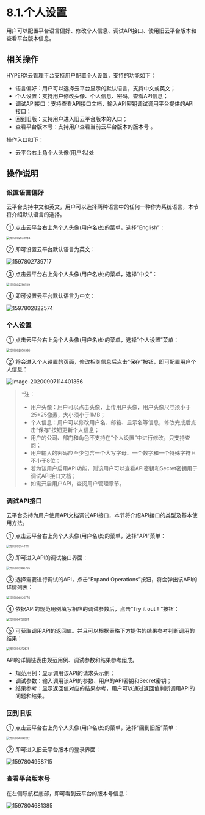 # 8.1.个人设置

用户可以配置平台语言偏好、修改个人信息、调试API接口、使用旧云平台版本和查看平台版本信息。

## 相关操作

HYPERX云管理平台支持用户配置个人设置，支持的功能如下：

- 语言偏好：用户可以选择云平台显示的默认语言，支持中文或英文；
- 个人设置：支持用户修改头像、个人信息、密码，查看API信息；
- 调试API接口：支持查看API接口文档，输入API密钥调试调用平台提供的API接口；
- 回到旧版：支持用户进入旧云平台版本的入口；
-  查看平台版本号：支持用户查看当前云平台版本的版本号 。


操作入口如下：

- 云平台右上角个人头像(用户名)处


## 操作说明

### 设置语言偏好

云平台支持中文和英文，用户可以选择两种语言中的任何一种作为系统语言，本节将介绍默认语言的选择。

① 点击云平台右上角个人头像(用户名)处的菜单，选择“English”：

<img src="personal_settings.assets/1597802633934.png" alt="1597802633934" style="zoom:50%;" />

② 即可设置云平台默认语言为英文：

![1597802739717](personal_settings.assets/1597802739717.png)

③ 点击云平台右上角个人头像(用户名)处的菜单，选择“中文”：

<img src="personal_settings.assets/1597802786559.png" alt="1597802786559" style="zoom:50%;" />

④ 即可设置云平台默认语言为中文：

![1597802822574](personal_settings.assets/1597802822574.png)

### 个人设置

① 点击云平台右上角个人头像(用户名)处的菜单，选择“个人设置”菜单：

<img src="personal_settings.assets/1597802858386.png" alt="1597802858386" style="zoom:50%;" />

② 将会进入个人设置的页面，修改相关信息后点击“保存”按钮，即可配置用户个人信息：

![image-20200907114401356](personal_settings.assets/image-20200907114401356.png)

> *注：
>
> - 用户头像：用户可以点击头像，上传用户头像，用户头像尺寸须小于25*25像素，大小须小于1MB；
> - 个人信息：用户可以修改用户名、邮箱、显示名等信息，修改完成后点击“保存”按钮更新个人信息；
> - 用户的公司、部门和角色不支持在“个人设置”中进行修改，只支持查阅；
> - 用户输入的密码应至少包含一个大写字母、一个数字和一个特殊字符且不小于8位；
> - 若为该用户启用API功能，则该用户可以查看API密钥和Secret密钥用于调试API接口文档；
> - 如需开启用户API，查阅用户管理章节。

### 调试API接口

云平台支持为用户使用API文档调试API接口，本节将介绍API接口的类型及基本使用方法。

① 点击云平台右上角个人头像(用户名)处的菜单，选择“API”菜单：

<img src="personal_settings.assets/1597803544111.png" alt="1597803544111" style="zoom:50%;" />

② 即可进入API的调试接口界面：

<img src="personal_settings.assets/1597803986755.png" alt="1597803986755" style="zoom:50%;" />

③ 选择需要进行调试的API，点击“Expand Operations”按钮，将会弹出该API的详情列表：

<img src="personal_settings.assets/1597804020774.png" alt="1597804020774" style="zoom:50%;" />

④ 依据API的规范用例填写相应的调试参数后，点击“Try it out！”按钮：

<img src="personal_settings.assets/1597804157081.png" alt="1597804157081" style="zoom:50%;" />

⑤ 可获取调用API的返回值。并且可以根据表格下方提供的结果参考判断调用的结果：

<img src="personal_settings.assets/1597804212674.png" alt="1597804212674" style="zoom:50%;" />


API的详情链表由规范用例、调试参数和结果参考组成。

- 规范用例：显示调用该API的请求头示例；
- 调试参数：输入调用该API的参数、用户的API密钥和Secret密钥；
- 结果参考：显示返回值对应的结果参考，用户可以通过返回值判断调用API的问题和结果。

### 回到旧版

① 点击云平台右上角个人头像(用户名)处的菜单，选择“回到旧版”菜单：

<img src="personal_settings.assets/1597804880212.png" alt="1597804880212" style="zoom:50%;" />

② 即可进入旧云平台版本的登录界面：

![1597804958715](personal_settings.assets/1597804958715.png)

### 查看平台版本号

在左侧导航栏底部，即可看到云平台的版本号信息：

![1597804681385](personal_settings.assets/1597804681385.png)